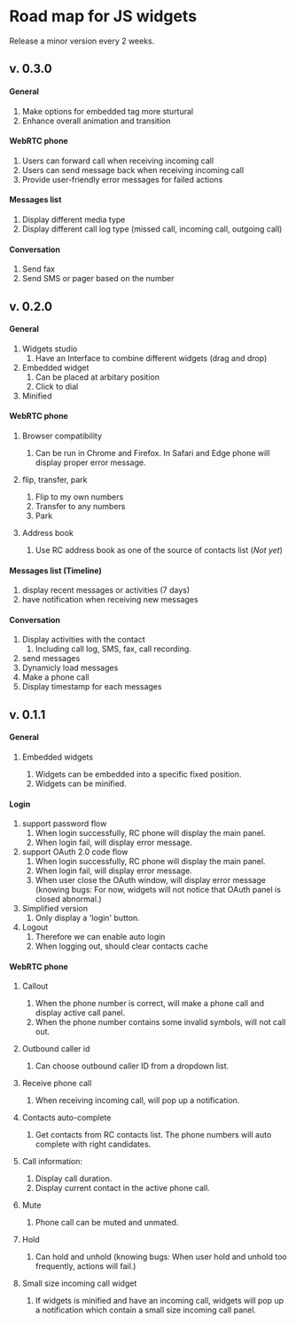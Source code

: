 # Road map for JS widgets

Release a minor version every 2 weeks.

## v. 0.3.0

#### General

1. Make options for embedded tag more sturtural
2. Enhance overall animation and transition

#### WebRTC phone

1. Users can forward call when receiving incoming call
2. Users can send message back when receiving incoming call
3. Provide user-friendly error messages for failed actions

#### Messages list

1. Display different media type
2. Display different call log type (missed call, incoming call, outgoing call)

#### Conversation

1. Send fax
2. Send SMS or pager based on the number

## v. 0.2.0

#### General

1. Widgets studio
   1. Have an Interface to combine different widgets (drag and drop)
2. Embedded widget
   1. Can be placed at arbitary position
   2. Click to dial
3. Minified

#### WebRTC phone

1. Browser compatibility
   1. Can be run in Chrome and Firefox. In Safari and Edge phone will display proper error message.

2. flip, transfer, park
   1. Flip to my own numbers
   2. Transfer to any numbers
   3. Park

3. Address book
   1. Use RC address book as one of the source of contacts list (*Not yet*)


#### Messages list (Timeline)

1. display recent messages or activities (7 days)
2. have notification when receiving new messages

#### Conversation

1. Display activities with the contact
   1. Including call log, SMS, fax, call recording.
2. send messages
3. Dynamicly load messages
4. Make a phone call
5. Display timestamp for each messages

## v. 0.1.1

#### General

1. Embedded widgets

   1. Widgets can be embedded into a specific fixed position.
   2. Widgets can be minified.

#### Login

1. support password flow
   1. When login successfully, RC phone will display the main panel.
   2. When login fail, will display error message.
2. support OAuth 2.0 code flow
   1. When login successfully, RC phone will display the main panel.
   2. When login fail, will display error message.
   3. When user close the OAuth window, will display error message (knowing bugs: For now, widgets will not notice that OAuth panel is closed abnormal.)
3. Simplified version
   1. Only display a 'login' button.
4. Logout
   1. Therefore we can enable auto login
   2. When logging out, should clear contacts cache




#### WebRTC phone

1. Callout
   1. When the phone number is correct, will make a phone call and display active call panel.
   2. When the phone number contains some invalid symbols, will not call out.

2. Outbound caller id
   1. Can choose outbound caller ID from a dropdown list.

3. Receive phone call
   1. When receiving incoming call, will pop up a notification.

4. Contacts auto-complete
   1. Get contacts from RC contacts list. The phone numbers will auto complete with right candidates.

5. Call information:
   1. Display call duration.
   2. Display current contact in the active phone call.
6. Mute
   1. Phone call can be muted and unmated.

7. Hold
   1. Can hold and unhold (knowing bugs: When user hold and unhold too frequently, actions will fail.)

8. Small size incoming call widget
   1. If widgets is minified and have an incoming call, widgets will pop up a notification which contain a small size incoming call panel.

